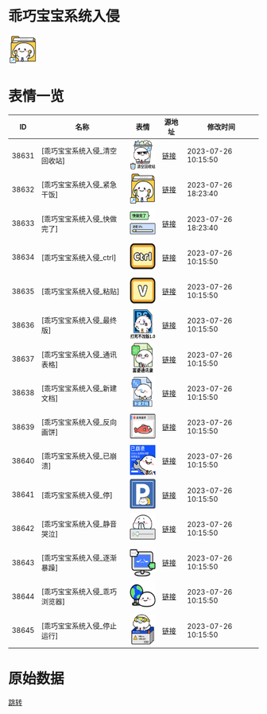 # 乖巧宝宝系统入侵

<img src="./cover.png" height="60" alt="cover" />

# 表情一览

|ID|名称|表情|源地址|修改时间|
|----|----|----|----|----|
|38631|[乖巧宝宝系统入侵_清空回收站]|<img src="./pic/038631_%5B乖巧宝宝系统入侵_清空回收站%5D.png" height="60" alt="清空回收站"/>|[链接](https://i0.hdslb.com/bfs/garb/fa3efef363a18a6a9368f766e66c8ebe3c7ee891.png)|2023-07-26 10:15:50|
|38632|[乖巧宝宝系统入侵_紧急干饭]|<img src="./pic/038632_%5B乖巧宝宝系统入侵_紧急干饭%5D.png" height="60" alt="紧急干饭"/>|[链接](https://i0.hdslb.com/bfs/garb/9be61feb14055c280b46686a06dd2d7a43f6e839.png)|2023-07-26 18:23:40|
|38633|[乖巧宝宝系统入侵_快做完了]|<img src="./pic/038633_%5B乖巧宝宝系统入侵_快做完了%5D.png" height="60" alt="快做完了"/>|[链接](https://i0.hdslb.com/bfs/garb/46ec220105f542f3e5d07f935ea9ce2c53135563.png)|2023-07-26 18:23:40|
|38634|[乖巧宝宝系统入侵_ctrl]|<img src="./pic/038634_%5B乖巧宝宝系统入侵_ctrl%5D.png" height="60" alt="ctrl"/>|[链接](https://i0.hdslb.com/bfs/garb/22556c931c8f78cf573817d8a211495432dcf5db.png)|2023-07-26 10:15:50|
|38635|[乖巧宝宝系统入侵_粘贴]|<img src="./pic/038635_%5B乖巧宝宝系统入侵_粘贴%5D.png" height="60" alt="粘贴"/>|[链接](https://i0.hdslb.com/bfs/garb/ac06c69267a2e0e0a60da62ff0a58e99e4fd1f4d.png)|2023-07-26 10:15:50|
|38636|[乖巧宝宝系统入侵_最终版]|<img src="./pic/038636_%5B乖巧宝宝系统入侵_最终版%5D.png" height="60" alt="最终版"/>|[链接](https://i0.hdslb.com/bfs/garb/56a4789e5fddc1e7267178b7c5f19c013184fb6d.png)|2023-07-26 10:15:50|
|38637|[乖巧宝宝系统入侵_通讯表格]|<img src="./pic/038637_%5B乖巧宝宝系统入侵_通讯表格%5D.png" height="60" alt="通讯表格"/>|[链接](https://i0.hdslb.com/bfs/garb/d05d366a0d3ae6ae2a44db438b7c321c761e5ebd.png)|2023-07-26 10:15:50|
|38638|[乖巧宝宝系统入侵_新建文档]|<img src="./pic/038638_%5B乖巧宝宝系统入侵_新建文档%5D.png" height="60" alt="新建文档"/>|[链接](https://i0.hdslb.com/bfs/garb/33365a345049e87e600d240c6478afd0dfe088ab.png)|2023-07-26 10:15:50|
|38639|[乖巧宝宝系统入侵_反向画饼]|<img src="./pic/038639_%5B乖巧宝宝系统入侵_反向画饼%5D.png" height="60" alt="反向画饼"/>|[链接](https://i0.hdslb.com/bfs/garb/b49983f69a908cb65a6b2f5e2709175f127f8cac.png)|2023-07-26 10:15:50|
|38640|[乖巧宝宝系统入侵_已崩溃]|<img src="./pic/038640_%5B乖巧宝宝系统入侵_已崩溃%5D.png" height="60" alt="已崩溃"/>|[链接](https://i0.hdslb.com/bfs/garb/fbd774f002acda5e98d5455098ff768b0c5ae458.png)|2023-07-26 10:15:50|
|38641|[乖巧宝宝系统入侵_停]|<img src="./pic/038641_%5B乖巧宝宝系统入侵_停%5D.png" height="60" alt="停"/>|[链接](https://i0.hdslb.com/bfs/garb/d46678881acca5b75121a08735e394897e06d0ae.png)|2023-07-26 10:15:50|
|38642|[乖巧宝宝系统入侵_静音哭泣]|<img src="./pic/038642_%5B乖巧宝宝系统入侵_静音哭泣%5D.png" height="60" alt="静音哭泣"/>|[链接](https://i0.hdslb.com/bfs/garb/3aca88d166184c3e374445ead21ff57f1c9f2498.png)|2023-07-26 10:15:50|
|38643|[乖巧宝宝系统入侵_逐渐暴躁]|<img src="./pic/038643_%5B乖巧宝宝系统入侵_逐渐暴躁%5D.png" height="60" alt="逐渐暴躁"/>|[链接](https://i0.hdslb.com/bfs/garb/19fae7c96c3bc46c347ef73908e6e5fc4eed987c.png)|2023-07-26 10:15:50|
|38644|[乖巧宝宝系统入侵_乖巧浏览器]|<img src="./pic/038644_%5B乖巧宝宝系统入侵_乖巧浏览器%5D.png" height="60" alt="乖巧浏览器"/>|[链接](https://i0.hdslb.com/bfs/garb/29e81e73add83eda77d946926806af935ea04cde.png)|2023-07-26 10:15:50|
|38645|[乖巧宝宝系统入侵_停止运行]|<img src="./pic/038645_%5B乖巧宝宝系统入侵_停止运行%5D.png" height="60" alt="停止运行"/>|[链接](https://i0.hdslb.com/bfs/garb/67ef99ef94f2b68128793e217d01d5395f87bfd5.png)|2023-07-26 10:15:50|

# 原始数据

[跳转](./raw.json)


